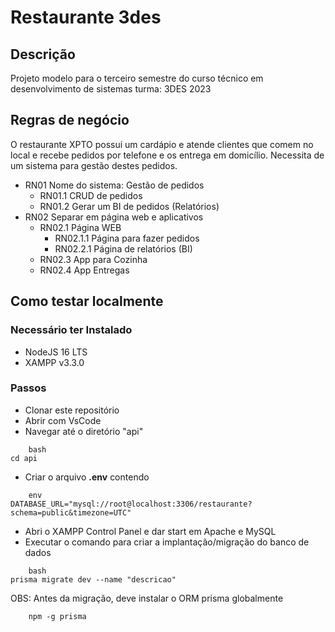 # Restaurante 3des

## Descrição
Projeto modelo para o terceiro semestre do curso técnico em desenvolvimento de sistemas turma: 3DES 2023

## Regras de negócio

O restaurante XPTO possui um cardápio e atende clientes que comem no local e recebe pedidos por telefone e os entrega em domicílio. Necessita de um sistema para gestão destes pedidos.

- RN01 Nome do sistema: Gestão de pedidos
    - RN01.1 CRUD de pedidos
    - RN01.2 Gerar um BI de pedidos (Relatórios)
- RN02 Separar em página web e aplicativos
    - RN02.1 Página WEB
        - RN02.1.1 Página para fazer pedidos
        - RN02.2.1 Página de relatórios (BI)
    - RN02.3 App para Cozinha
    - RN02.4 App Entregas

## Como testar localmente
### Necessário ter Instalado
- NodeJS 16 LTS
- XAMPP v3.3.0
### Passos

- Clonar este repositório
- Abrir com VsCode
- Navegar até o diretório "api"
```
    bash
cd api
```

- Criar o arquivo **.env** contendo
```
    env
DATABASE_URL="mysql://root@localhost:3306/restaurante?schema=public&timezone=UTC"
```

- Abri o XAMPP Control Panel e dar start em Apache e MySQL
- Executar o comando para criar a implantação/migração do banco de dados
```
    bash
prisma migrate dev --name "descricao"
```
OBS: Antes da migração, deve instalar o ORM prisma globalmente
```
    npm -g prisma
```